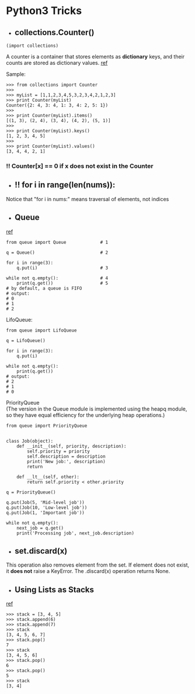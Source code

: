 # Python3 Tricks

* ## collections.Counter()
```python3
(import collections)
```
A counter is a container that stores elements as **dictionary** keys, and their counts are stored as dictionary values.
[ref](https://www.hackerrank.com/challenges/collections-counter/problem)

Sample: 
```python3
>>> from collections import Counter
>>> 
>>> myList = [1,1,2,3,4,5,3,2,3,4,2,1,2,3]
>>> print Counter(myList)
Counter({2: 4, 3: 4, 1: 3, 4: 2, 5: 1})
>>>
>>> print Counter(myList).items()
[(1, 3), (2, 4), (3, 4), (4, 2), (5, 1)]
>>> 
>>> print Counter(myList).keys()
[1, 2, 3, 4, 5]
>>> 
>>> print Counter(myList).values()
[3, 4, 4, 2, 1]
```
### !! Counter[x] == 0 if x does not exist in the Counter

* ## !! for i in range(len(nums)):
Notice that "for i in nums:" means traversal of elements, not indices

* ## Queue
[ref](https://blog.csdn.net/GeekLeee/article/details/77883252)
```python3
from queue import Queue             # 1

q = Queue()                         # 2

for i in range(3):
    q.put(i)                        # 3

while not q.empty():                # 4
    print(q.get())                  # 5
# by default, a queue is FIFO
# output:
# 0
# 1
# 2

```
LifoQueue:
```python3
from queue import LifoQueue

q = LifoQueue()

for i in range(3):
    q.put(i)

while not q.empty():
    print(q.get())
# output:
# 2
# 1
# 0
```
PriorityQueue  
(The version in the Queue module is implemented using the heapq module, so they have equal efficiency for the underlying heap operations.)
```python3
from queue import PriorityQueue


class Job(object):
    def __init__(self, priority, description):
        self.priority = priority
        self.description = description
        print('New job:', description)
        return

    def __lt__(self, other):
        return self.priority < other.priority

q = PriorityQueue()

q.put(Job(5, 'Mid-level job'))
q.put(Job(10, 'Low-level job'))
q.put(Job(1, 'Important job'))

while not q.empty():
    next_job = q.get()
    print('Processing job', next_job.description)
```
* ## set.discard(x)

This operation also removes element  from the set. 
If element  does not exist, it **does not** raise a KeyError.
The .discard(x) operation returns None.

* ## Using Lists as Stacks
[ref](https://docs.python.org/3/tutorial/datastructures.html#using-lists-as-stacks)
```python3
>>> stack = [3, 4, 5]
>>> stack.append(6)
>>> stack.append(7)
>>> stack
[3, 4, 5, 6, 7]
>>> stack.pop()
7
>>> stack
[3, 4, 5, 6]
>>> stack.pop()
6
>>> stack.pop()
5
>>> stack
[3, 4]
```
